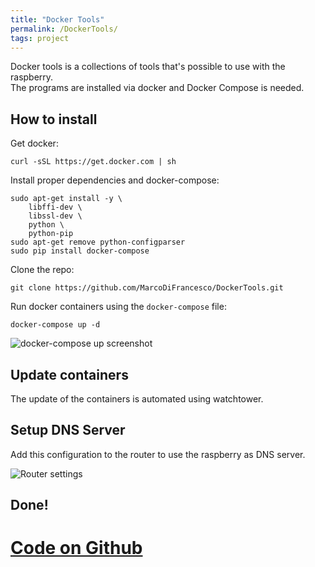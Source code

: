 ```yaml
---
title: "Docker Tools"
permalink: /DockerTools/
tags: project
---
```


Docker tools is a collections of tools that's possible to use with the raspberry.  
The programs are installed via docker and Docker Compose is needed.

## How to install
Get docker:

```
curl -sSL https://get.docker.com | sh
```

Install proper dependencies and docker-compose:

```
sudo apt-get install -y \
	libffi-dev \
	libssl-dev \
	python \
	python-pip
sudo apt-get remove python-configparser
sudo pip install docker-compose
```

Clone the repo:

```
git clone https://github.com/MarcoDiFrancesco/DockerTools.git
```

Run docker containers using the `docker-compose` file:

```
docker-compose up -d
```

![docker-compose up screenshot](https://i.imgur.com/6w6EI0e.png)

## Update containers

The update of the containers is automated using watchtower.

## Setup DNS Server

Add this configuration to the router to use the raspberry as DNS server.

![Router settings](https://i.imgur.com/Cxgbm3t.png)

## Done!

# [Code on Github](https://github.com/MarcoDiFrancesco/DockerTools)
